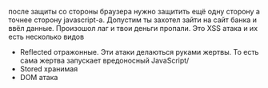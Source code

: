 после защиты со стороны браузера нужно защитить ещё одну сторону а точнее сторону javascript-a. Допустим ты захотел зайти на сайт банка и ввёл данные. Произошол лаг и твои деньги пропали. Это XSS атака и их есть несколько видов
- Reflected отражонные. Эти атаки делаються руками жертвы. То есть сама жертва запускает вредоносный JavaScript/
- Stored хранимая
- DOM атака